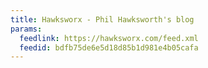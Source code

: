 ```yaml
---
title: Hawksworx - Phil Hawksworth's blog
params:
  feedlink: https://hawksworx.com/feed.xml
  feedid: bdfb75de6e5d18d85b1d981e4b05cafa
---
```

